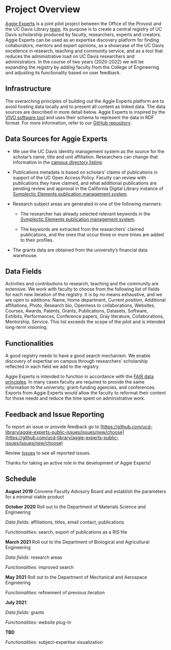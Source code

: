 # Project Overview

[Aggie Experts](https://dev.experts.ucdavis.edu) is a joint pilot project
between the Office of the Provost and the UC Davis Library
[team](team.md). Its
purpose is to create a central registry of UC Davis scholarship produced by
faculty, researchers, experts and creators. Aggie Experts can be used as an
expertise discovery platform for finding collaborators, mentors and expert
opinions, as a showcase of the UC Davis excellence in research, teaching and
community service, and as a tool that reduces the administrative load on UC
Davis researchers and administrators. In the course of two years (2020-2022) we
will be expanding the registry by adding faculty from the College of Engineering
and adjusting its functionality based on user feedback.

## Infrastructure

The overarching principles of building out the Aggie Experts platform are to
avoid hosting data locally and to present all content as linked data. The data
sources are described in more detail below. Aggie Experts is inspired by the
[VIVO software tool](https://duraspace.org/vivo/about/) and uses their schema to
represent the data in RDF format. For more information, refer to our [GitHub
repository](https://github.com/ucd-library/rp-ucd-deployment).

## Data Sources for Aggie Experts

* We use the UC Davis identity management system as the source for the scholar’s
  name, title and unit affiliation. Researchers can change that information in
  the [campus directory listing](https://org.ucdavis.edu/odr).

* Publications metadata is based on scholars’ claims of publications in support
  of the UC Open Access Policy. Faculty can review with publications they have
  claimed, and what additional publications are pending review and approval in
  the California Digital Library instance of [Symplectic Elements publication
  management system](https://oapolicy.universityofcalifornia.edu/).

* Research subject areas are generated in one of the following manners:

  * The researcher has already selected relevant keywords in the [Symplectic
  Elements publication management
  system](https://oapolicy.universityofcalifornia.edu/).

  * The keywords are extracted from the researchers’ claimed publications, and the
  ones that occur three or more times are added to their profiles.
 
* The grants data are obtained from the university’s financial data warehouse.

## Data Fields

Activities and contributions to research, teaching and the community are
extensive. We work with faculty to choose from the following list of fields for
each new iteration of the registry. It is by no means exhaustive, and we are
open to additions: Name, Home department, Current position, Additional
affiliations, Photo, Research bio, Openness to collaborations, Websites,
Courses, Awards, Patents, Grants, Publications, Datasets, Software, Exhibits,
Performances, Conference papers, Gray literature, Collaborations, Mentorship,
Service. This list exceeds the scope of the pilot and is intended long-term
visioning.

## Functionalities

A good registry needs to have a good search mechanism. We enable discovery of
expertise on campus through researchers’ scholarship reflected in each field we
add to the registry.

Aggie Experts is intended to function in accordance with the [FAIR data
principles](https://www.force11.org/fairprinciples). In many cases faculty are
required to provide the same information to the university, grant-funding
agencies, and conferences. Exports from Aggie Experts would allow the faculty to
reformat their content for those needs and reduce the time spent on
administrative work.

## Feedback and Issue Reporting

To report an issue or provide feedback go to
[https://github.com/ucd-library/aggie-experts-public-issues/issues/new/choose](https://github.com/ucd-library/aggie-experts-public-issues/issues/new/choose)

Review
[Issues](https://github.com/ucd-library/aggie-experts-public-issues/issues) to
see all reported issues.

Thanks for taking an active role in the development of Aggie Experts!

## Schedule

**August 2019** Convene Faculty Advisory Board and establish the parameters for
a minimal viable product

**October 2020** Roll out to the Department of Materials Science and Engineering

*Data fields:* affiliations, titles, email contact, publications

*Functionalities:* search, export of publications as a RIS file

**March 2021** Roll out to the Department of Biological and Agricultural
Engineering

*Data fields:* research areas

*Functionalities:* improved search

**May 2021** Roll out to the Department of Mechanical and Aerospace Engineering

*Functionalities:* refinement of previous iteration

**July 2021**

*Data fields:* grants

*Functionalities:* website plug-in

**TBD**

*Functionalities:* subject-expertise visualization
